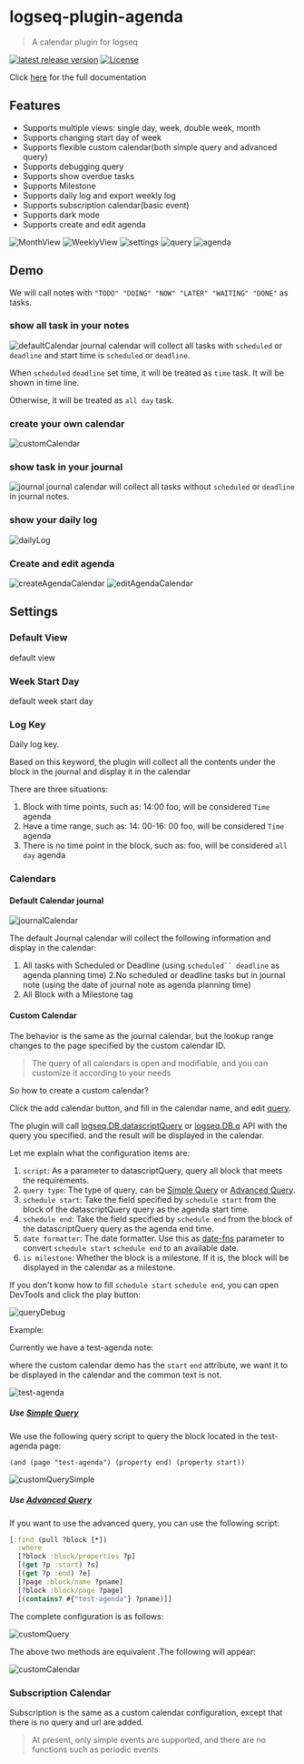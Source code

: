 # logseq-plugin-agenda
> A calendar plugin for logseq

[![latest release version](https://img.shields.io/github/v/release/haydenull/logseq-plugin-agenda)](https://github.com/haydenull/logseq-plugin-agenda/releases)
[![License](https://img.shields.io/github/license/haydenull/logseq-plugin-agenda?color=blue)](https://github.com/haydenull/logseq-plugin-agenda/blob/main/LICENSE)

Click [here](https://haydenull.github.io/logseq-plugin-agenda/) for the full documentation

## Features
- Supports multiple views: single day, week, double week, month
- Supports changing start day of week
- Supports flexible custom calendar(both simple query and advanced query)
- Supports debugging query
- Supports show overdue tasks
- Supports Milestone
- Supports daily log and export weekly log
- Supports subscription calendar(basic event)
- Supports dark mode
- Supports create and edit agenda

![MonthView](./screenshots/monthView.png)
![WeeklyView](./screenshots/weeklyView.png)
![settings](./screenshots/settings.png)
![query](./screenshots/query.png)
![agenda](./screenshots/modifyAgenda.png)

## Demo
We will call notes with `"TODO" "DOING" "NOW" "LATER" "WAITING" "DONE"` as tasks.
### show all task in your notes
![defaultCalendar](./screenshots/defaultCalendar.gif)
journal calendar will collect all tasks with `scheduled` or `deadline` and start time is `scheduled` or `deadline`.

When `scheduled` `deadline` set time, it will be treated as `time` task. It will be shown in time line.

Otherwise, it will be treated as `all day` task.

### create your own calendar
![customCalendar](./screenshots/customCalendar.gif)

### show task in your journal
![journal](./screenshots/journal.gif)
journal calendar will collect all tasks without `scheduled` or `deadline` in journal notes.

### show your daily log
![dailyLog](./screenshots/dailyLog.gif)

### Create and edit agenda
![createAgendaCalendar](./screenshots/createAgendaCalendar.gif)
![editAgendaCalendar](./screenshots/editAgendaCalendar.gif)

## Settings

### Default View
default view

### Week Start Day
default week start day

### Log Key
Daily log key.

Based on this keyword, the plugin will collect all the contents under the block in the journal and display it in the calendar

There are three situations:
1. Block with time points, such as: 14:00 foo, will be considered `Time` agenda
3. Have a time range, such as: 14: 00-16: 00 foo, will be considered `Time` agenda
2. There is no time point in the block, such as: foo, will be considered `all day` agenda

### Calendars

#### Default Calendar journal
![journalCalendar](./screenshots/JournalCalendar.png)

The default Journal calendar will collect the following information and display in the calendar:
1. All tasks with Scheduled or Deadline (using `scheduled`` deadline` as agenda planning time)
2.No scheduled or deadline tasks but in journal note
 (using the date of journal note as agenda planning time)
3. All Block with a Milestone tag

#### Custom Calendar
The behavior is the same as the journal calendar, but the lookup range changes to the page specified by the custom calendar ID.

> The query of all calendars is open and modifiable, and you can customize it according to your needs

So how to create a custom calendar?

Click the add calendar button, and fill in the calendar name, and edit [query](https://logseq.github.io/#/page/Queries).

The plugin will call [logseq.DB.datascriptQuery](https://logseq.github.io/plugins/interfaces/IDBProxy.html#datascriptQuery) or [logseq.DB.q](https://logseq.github.io/plugins/interfaces/IDBProxy.html#q) API with the query you specified. and the result will be displayed in the calendar.

Let me explain what the configuration items are:
1. `script`: As a parameter to datascriptQuery, query all block that meets the requirements.
2. `query type`: The type of query, can be [Simple Query](https://logseq.github.io/#/page/Queries) or [Advanced Query](https://logseq.github.io/#/page/AdvancedQueries).
2. `schedule start`: Take the field specified by `schedule start` from the block of the datascriptQuery query as the agenda start time.
3. `schedule end`: Take the field specified by `schedule end` from the block of the datascriptQuery query as the agenda end time.
4. `date formatter`: The date formatter. Use this as [date-fns](https://date-fns.org/v2.28.0/docs/parse) parameter to  convert `schedule start` `schedule end` to an available date.
5. `is milestone`: Whether the block is a milestone. If it is, the block will be displayed in the calendar as a milestone.

If you don't konw how to fill `schedule start` `schedule end`, you can open DevTools and click the play button:

![queryDebug](./screenshots/queryDebug.png)

Example:

Currently we have a test-agenda note:

where the custom calendar demo has the `start` `end` attribute, we want it to be displayed in the calendar and the common text is not.

![test-agenda](./screenshots/test-agenda.png)

##### Use [Simple Query](https://logseq.github.io/#/page/Queries)

We use the following query script to query the block located in the test-agenda page:

`(and (page "test-agenda") (property end) (property start))`

![customQuerySimple](./screenshots/customQuerySimple.png)

##### Use [Advanced Query](https://logseq.github.io/#/page/advanced%20queries)

If you want to use the advanced query, you can use the following script:

```clojure
[:find (pull ?block [*])
  :where
  [?block :block/properties ?p]
  [(get ?p :start) ?s]
  [(get ?p :end) ?e]
  [?page :block/name ?pname]
  [?block :block/page ?page]
  [(contains? #{"test-agenda"} ?pname)]]
```

The complete configuration is as follows:

![customQuery](./screenshots/customQuery.png)

The above two methods are equivalent .The following will appear:

![customCalendar](./screenshots/customQueryCalendar.png)

### Subscription Calendar

Subscription is the same as a custom calendar configuration, except that there is no query and url are added.

> At present, only simple events are supported, and there are no functions such as periodic events.
